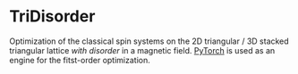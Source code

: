 # TriDisorder

Optimization of the classical spin systems on the 2D triangular / 3D stacked triangular lattice  _with disorder_ in a magnetic field.
[PyTorch](http://pytorch.org) is used as an engine for the fitst-order optimization.

